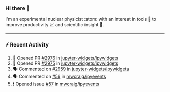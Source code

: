 ### Hi there 👋
I'm an experimental nuclear physicist :atom: with an interest in tools :wrench: to improve productivity :chart_with_upwards_trend: and scientific insight :telescope:.
<!--
**agoose77/agoose77** is a ✨ _special_ ✨ repository because its `README.md` (this file) appears on your GitHub profile.

Here are some ideas to get you started:

- 🔭 I’m currently working on ...
- 🌱 I’m currently learning ...
- 👯 I’m looking to collaborate on ...
- 🤔 I’m looking for help with ...
- 💬 Ask me about ...
- 📫 How to reach me: ...
- 😄 Pronouns: ...
- ⚡ Fun fact: ...
-->

---
### :zap: Recent Activity
<!--START_SECTION:activity-->
1. 💪 Opened PR [#2976](https://github.com//jupyter-widgets/ipywidgets/pull/2976) in [jupyter-widgets/ipywidgets](https://github.com//jupyter-widgets/ipywidgets)
2. 💪 Opened PR [#2975](https://github.com//jupyter-widgets/ipywidgets/pull/2975) in [jupyter-widgets/ipywidgets](https://github.com//jupyter-widgets/ipywidgets)
3. 🗣 Commented on [#2959](https://github.com//jupyter-widgets/ipywidgets/issues/2959) in [jupyter-widgets/ipywidgets](https://github.com//jupyter-widgets/ipywidgets)
4. 🗣 Commented on [#56](https://github.com//mwcraig/ipyevents/issues/56) in [mwcraig/ipyevents](https://github.com//mwcraig/ipyevents)
5. ❗️ Opened issue [#57](https://github.com//mwcraig/ipyevents/issues/57) in [mwcraig/ipyevents](https://github.com//mwcraig/ipyevents)
<!--END_SECTION:activity-->
